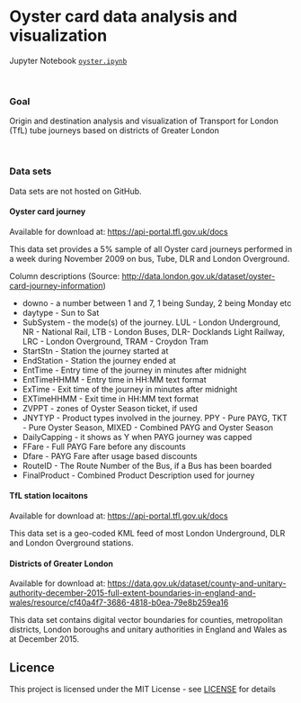 # Oyster card data analysis and visualization

Jupyter Notebook [<code>oyster.ipynb</code>](https://github.com/ZaraTam/oyster/blob/master/oyster.ipynb)

<br>

### Goal

Origin and destination analysis and visualization of Transport for London (TfL) tube journeys based on districts of Greater London

<br>

### Data sets

Data sets are not hosted on GitHub.

#### Oyster card journey

Available for download at: https://api-portal.tfl.gov.uk/docs

This data set provides a 5% sample of all Oyster card journeys performed in a week during November 2009 on bus, Tube, DLR and London Overground.

Column descriptions
(Source: http://data.london.gov.uk/dataset/oyster-card-journey-information)
- downo - a number between 1 and 7, 1 being Sunday, 2 being Monday etc
- daytype - Sun to Sat
- SubSystem - the mode(s) of the journey. LUL - London Underground, NR - National Rail, LTB - London Buses, DLR- Docklands Light Railway, LRC - London Overground, TRAM - Croydon Tram
- StartStn - Station the journey started at
- EndStation - Station the journey ended at
- EntTime - Entry time of the journey in minutes after midnight
- EntTimeHHMM - Entry time in HH:MM text format
- ExTime - Exit time of the journey in minutes after midnight
- EXTimeHHMM - Exit time in HH:MM text format
- ZVPPT - zones of Oyster Season ticket, if used
- JNYTYP - Product types involved in the journey. PPY - Pure PAYG, TKT - Pure Oyster Season, MIXED - Combined PAYG and Oyster Season
- DailyCapping - it shows as Y when PAYG journey was capped
- FFare - Full PAYG Fare before any discounts
- Dfare - PAYG Fare after usage based discounts
- RouteID - The Route Number of the Bus, if a Bus has been boarded
- FinalProduct - Combined Product Description used for journey


#### TfL station locaitons

Available for download at: https://api-portal.tfl.gov.uk/docs

This data set is a geo-coded KML feed of most London Underground, DLR and London Overground stations.


#### Districts of Greater London

Available for download at: https://data.gov.uk/dataset/county-and-unitary-authority-december-2015-full-extent-boundaries-in-england-and-wales/resource/cf40a4f7-3686-4818-b0ea-79e8b259ea16

This data set contains digital vector boundaries for counties, metropolitan districts, London boroughs and unitary authorities in England and Wales as at December 2015.


## Licence

This project is licensed under the MIT License - see [LICENSE](https://github.com/ZaraTam/oyster/blob/master/LICENSE) for details

